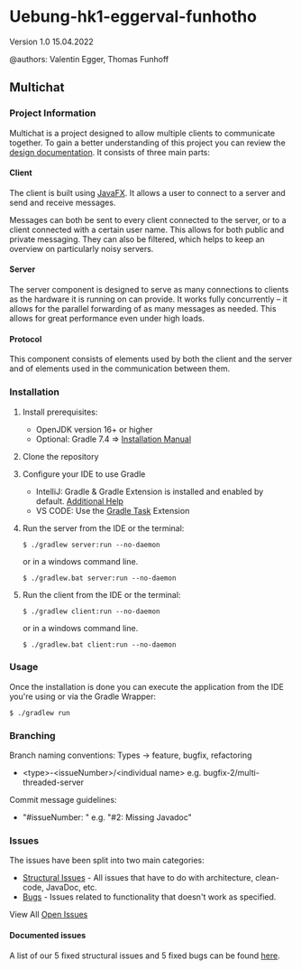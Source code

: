 # Uebung-hk1-eggerval-funhotho
Version 1.0 15.04.2022 

@authors: Valentin Egger, Thomas Funhoff
## Multichat

### Project Information
Multichat is a project designed to allow multiple clients to communicate together. 
To gain a better understanding of this project you can review the [design documentation](./docs/design-documentation.md).
It consists of three main parts:

#### Client
The client is built using [JavaFX](https://openjfx.io). It allows a user to connect to a server and send and receive messages.

Messages can both be sent to every client connected to the server, or to a client connected with a certain user name. This allows for both public and private messaging. They can also be filtered, which helps to keep an overview on particularly noisy servers.

#### Server
The server component is designed to serve as many connections to clients as the hardware it is running on can provide. It works fully concurrently – it allows for the parallel forwarding of as many messages as needed. This allows for great performance even under high loads.

#### Protocol
This component consists of elements used by both the client and the server and of elements used in the communication between them.

### Installation
1. Install prerequisites:
    - OpenJDK version 16+ or higher
    - Optional: Gradle 7.4 => [Installation Manual](https://docs.gradle.org/current/userguide/installation.html)

2. Clone the repository

3. Configure your IDE to use Gradle
    - IntelliJ: Gradle & Gradle Extension is installed and enabled by default. [Additional Help](https://www.jetbrains.com/help/idea/gradle.html#gradle_import_project_start)
    - VS CODE: Use the [Gradle Task](https://marketplace.visualstudio.com/items?itemName=richardwillis.vscode-gradle) Extension

4. Run the server from the IDE or the terminal:

    ```Shell
    $ ./gradlew server:run --no-daemon
    ```

   or in a windows command line.

    ```Shell
    $ ./gradlew.bat server:run --no-daemon
    ```

5. Run the client from the IDE or the terminal:

    ```Shell
    $ ./gradlew client:run --no-daemon
    ```

   or in a windows command line.

    ```Shell
    $ ./gradlew.bat client:run --no-daemon
    ```
### Usage
Once the installation is done you can execute the application from the IDE you're using or via the Gradle Wrapper:

```Shell
$ ./gradlew run
```

### Branching
Branch naming conventions: Types -> feature, bugfix, refactoring
- \<type\>-\<issueNumber\>/\<individual name\>
    e.g. bugfix-2/multi-threaded-server
    
Commit message guidelines:

- "#issueNumber: <commit message>" e.g. "#2: Missing Javadoc"

### Issues
The issues have been split into two main categories:

- [Structural Issues](https://github.zhaw.ch/PM2-IT21aWIN-fame-rayi-wahl/Uebung-hk1-eggerval-funhotho/issues?q=is%3Aissue+is%3Aclosed+label%3A%22structural+problems%22) - All issues that have to do with architecture, clean-code, JavaDoc, etc.
- [Bugs](https://github.zhaw.ch/PM2-IT21aWIN-fame-rayi-wahl/Uebung-hk1-eggerval-funhotho/issues?q=is%3Aissue+is%3Aclosed+label%3Abug) - Issues related to functionality that doesn't work as specified.

View All [Open Issues](https://github.zhaw.ch/PM2-IT21aWIN-fame-rayi-wahl/Uebung-hk1-eggerval-funhotho/issues)

#### Documented issues
A list of our 5 fixed structural issues and 5 fixed bugs can be found [here](https://github.zhaw.ch/PM2-IT21aWIN-fame-rayi-wahl/Uebung-hk1-eggerval-funhotho/blob/dev/docs/fixed-issues.md).
